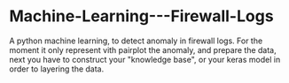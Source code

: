 # Machine-Learning---Firewall-Logs
A python machine learning, to detect anomaly in firewall logs. For the moment it only represent vith pairplot the anomaly, and prepare the data, next you have to construct your "knowledge base", or your keras model in order to layering the data. 
